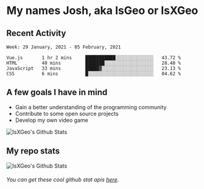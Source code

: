 <h1 align="center">My names Josh, aka IsGeo or IsXGeo</h1>

## Recent Activity
<!--START_SECTION:waka-->
```text
Week: 29 January, 2021 - 05 February, 2021

Vue.js       1 hr 2 mins     ███████████░░░░░░░░░░░░░░   43.72 % 
HTML         40 mins         ███████░░░░░░░░░░░░░░░░░░   28.40 % 
JavaScript   33 mins         █████▓░░░░░░░░░░░░░░░░░░░   23.13 % 
CSS          6 mins          █░░░░░░░░░░░░░░░░░░░░░░░░   04.62 % 
```
<!--END_SECTION:waka-->

## **A few goals I have in mind**

- Gain a better understanding of the programming community
- Contribute to some open source projects
- Develop my own video game

<img align="center" alt="IsXGeo's Github Stats" src="https://github-readme-stats.vercel.app/api/top-langs/?username=IsXGeo&layout=compact"/><br>

## **My repo stats**

<img align="center" alt="IsXGeo's Github Stats" src="https://github-readme-stats.vercel.app/api?username=IsXGeo&count_private=true&show_icons=true&include_all_commits=true"/>

###### You can get these cool github stat apis [here](https://github.com/anuraghazra/github-readme-stats).
